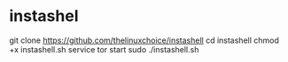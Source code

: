 # instashel
git clone https://github.com/thelinuxchoice/instashell cd instashell chmod +x instashell.sh service tor start sudo ./instashell.sh
